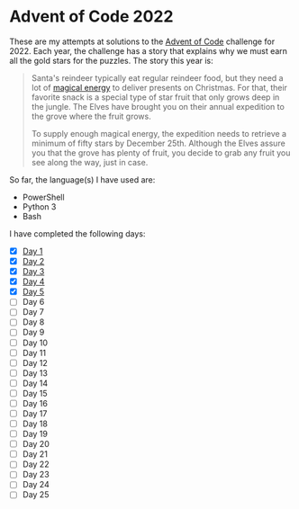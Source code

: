 # Advent of Code 2022

These are my attempts at solutions to the [Advent of Code](https://adventofcode.com/2022) challenge for 2022. Each year, the challenge has a story that explains why we must earn all the gold stars for the puzzles. The story this year is:

> Santa's reindeer typically eat regular reindeer food, but they need a lot of [magical energy](https://adventofcode.com/2018/day/25) to deliver presents on Christmas. For that, their favorite snack is a special type of star fruit that only grows deep in the jungle. The Elves have brought you on their annual expedition to the grove where the fruit grows.
>
> To supply enough magical energy, the expedition needs to retrieve a minimum of fifty stars by December 25th. Although the Elves assure you that the grove has plenty of fruit, you decide to grab any fruit you see along the way, just in case.

So far, the language\(s\) I have used are:

- PowerShell
- Python 3
- Bash

I have completed the following days:

- [x] [Day 1](https://github.com/jtrucken/advent-of-code/tree/main/2022/day-1)
- [x] [Day 2](https://github.com/jtrucken/advent-of-code/tree/main/2022/day-2)
- [x] [Day 3](https://github.com/jtrucken/advent-of-code/tree/main/2022/day-3)
- [x] [Day 4](https://github.com/jtrucken/advent-of-code/tree/main/2022/day-4)
- [x] [Day 5](https://github.com/jtrucken/advent-of-code/tree/main/2022/day-5)
- [ ] Day 6
- [ ] Day 7
- [ ] Day 8
- [ ] Day 9
- [ ] Day 10
- [ ] Day 11
- [ ] Day 12
- [ ] Day 13
- [ ] Day 14
- [ ] Day 15
- [ ] Day 16
- [ ] Day 17
- [ ] Day 18
- [ ] Day 19
- [ ] Day 20
- [ ] Day 21
- [ ] Day 22
- [ ] Day 23
- [ ] Day 24
- [ ] Day 25
